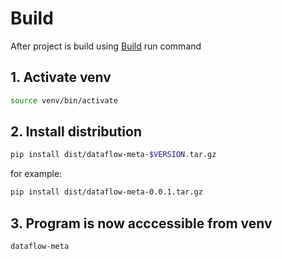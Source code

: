 # Build

After project is build using [Build](./1-Build.md) run command

## 1. Activate venv

```bash
source venv/bin/activate
```

## 2. Install distribution

```bash
pip install dist/dataflow-meta-$VERSION.tar.gz
```

for example:

```bash
pip install dist/dataflow-meta-0.0.1.tar.gz
```

## 3. Program is now acccessible from venv

```bash
dataflow-meta
```
